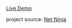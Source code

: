 [Live Demo](https://hassanelnaggar99.github.io/PSD-to-HTML-CSS-Responsive/)

project source:
  [Net Ninja](https://www.youtube.com/playlist?list=PL4cUxeGkcC9j-0YIv3EDq58-B1yZWvw8_)
 
